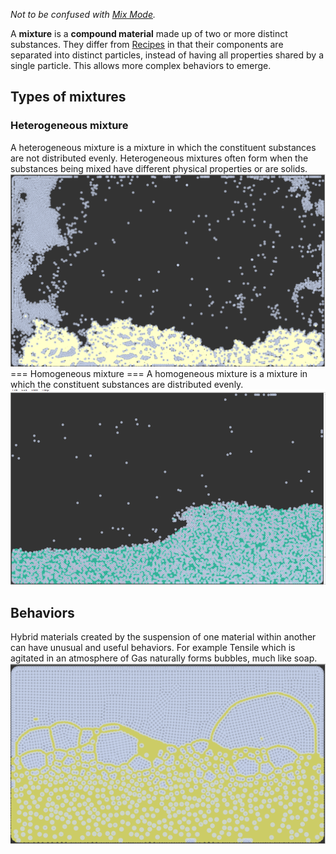 *Not to be confused with [Mix Mode](/Mix%20Mode.md "Mix Mode").*

A **mixture** is a **compound material** made up of two or more distinct substances. They differ from [Recipes](/Recipes.md "Recipes") in that their components are separated into distinct particles, instead of having all properties shared by a single particle. This allows more complex behaviors to emerge.

## Types of mixtures

### Heterogeneous mixture

A heterogeneous mixture is a mixture in which the constituent substances are not distributed evenly. Heterogeneous mixtures often form when the substances being mixed have different physical properties or are solids.
![A heterogeneous mixture of [Mochi](Mochi "wikilink") and elemental [Gas](Gas "wikilink"), which resembles a biscuit. \|alt=\|none](/images/MetaMochi.png "fig:A heterogeneous mixture of Mochi and elemental Gas, which resembles a biscuit. |alt=|none")  
=== Homogeneous mixture ===
A homogeneous mixture is a mixture in which the constituent substances are distributed evenly.
![Gas particles exhibiting liquid-like behavior as they are constrained by the Viscous particles](/images/MetaGas.png "fig:Gas particles exhibiting liquid-like behavior as they are constrained by the Viscous particles")  

## Behaviors

Hybrid materials created by the suspension of one material within another can have unusual and useful behaviors. For example Tensile which is agitated in an atmosphere of Gas naturally forms bubbles, much like soap.
![Soap-like appearance displayed by Tensile in an atmosphere of Gas](/images/MetaTensile.png "fig:Soap-like appearance displayed by Tensile in an atmosphere of Gas")  

